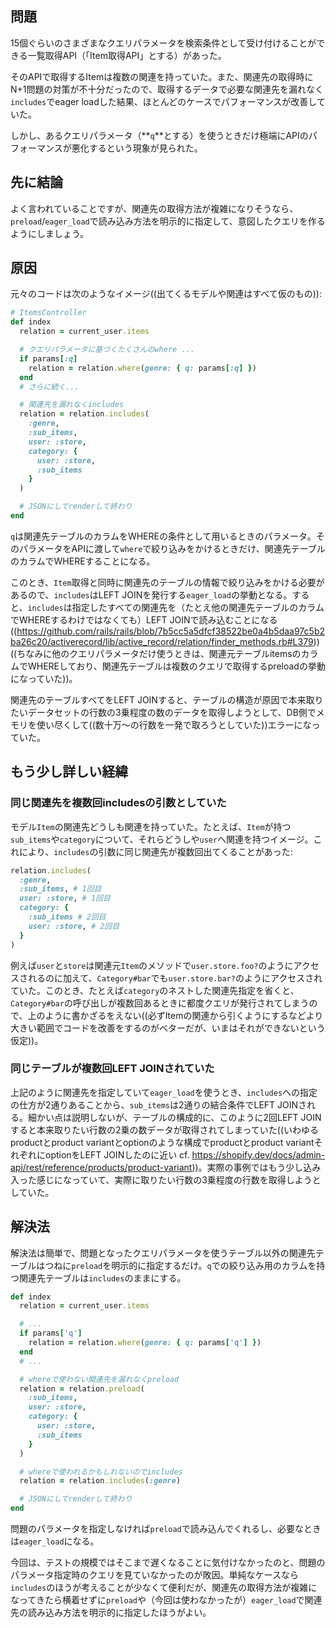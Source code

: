 <!-- 意図せず関連先のカラムでwhereしつつeager loadしたらクエリのパフォーマンスが極端に悪化した事例 -->

## 問題

15個ぐらいのさまざまなクエリパラメータを検索条件として受け付けることができる一覧取得API（「Item取得API」とする）があった。

そのAPIで取得するItemは複数の関連を持っていた。また、関連先の取得時にN+1問題の対策が不十分だったので、取得するデータで必要な関連先を漏れなく`includes`でeager loadした結果、ほとんどのケースでパフォーマンスが改善していた。

しかし、あるクエリパラメータ（**`q`**とする）を使うときだけ極端にAPIのパフォーマンスが悪化するという現象が見られた。

## 先に結論

よく言われていることですが、関連先の取得方法が複雑になりそうなら、`preload`/`eager_load`で読み込み方法を明示的に指定して、意図したクエリを作るようにしましょう。

## 原因

元々のコードは次のようなイメージ((出てくるモデルや関連はすべて仮のもの)):

```ruby
# ItemsController
def index
  relation = current_user.items

  # クエリパラメータに基づくたくさんのwhere ...
  if params[:q]
    relation = relation.where(genre: { q: params[:q] })
  end
  # さらに続く...

  # 関連先を漏れなくincludes
  relation = relation.includes(
    :genre,
    :sub_items,
    user: :store,
    category: {
      user: :store,
      :sub_items
    }
  )

  # JSONにしてrenderして終わり
end
```

`q`は関連先テーブルのカラムをWHEREの条件として用いるときのパラメータ。そのパラメータをAPIに渡して`where`で絞り込みをかけるときだけ、関連先テーブルのカラムでWHEREすることになる。

このとき、`Item`取得と同時に関連先のテーブルの情報で絞り込みをかける必要があるので、`includes`はLEFT JOINを発行する`eager_load`の挙動となる。すると、`includes`は指定したすべての関連先を（たとえ他の関連先テーブルのカラムでWHEREするわけではなくても）LEFT JOINで読み込むことになる((https://github.com/rails/rails/blob/7b5cc5a5dfcf38522be0a4b5daa97c5b2ba26c20/activerecord/lib/active_record/relation/finder_methods.rb#L379))((ちなみに他のクエリパラメータだけ使うときは、関連元テーブルitemsのカラムでWHEREしており、関連先テーブルは複数のクエリで取得するpreloadの挙動になっていた))。

関連先のテーブルすべてをLEFT JOINすると、テーブルの構造が原因で本来取りたいデータセットの行数の3乗程度の数のデータを取得しようとして、DB側でメモリを使い尽くして((数十万〜の行数を一発で取ろうとしていた))エラーになっていた。

## もう少し詳しい経緯

### 同じ関連先を複数回includesの引数としていた

モデル`Item`の関連先どうしも関連を持っていた。たとえば、`Item`が持つ`sub_items`や`category`について、それらどうしや`user`へ関連を持つイメージ。これにより、`includes`の引数に同じ関連先が複数回出てくることがあった:

```ruby
relation.includes(
  :genre,
  :sub_items, # 1回目
  user: :store, # 1回目
  category: {
    :sub_items # 2回目
    user: :store, # 2回目
  }
)
```

例えば`user`と`store`は関連元`Item`のメソッドで`user.store.foo?`のようにアクセスされるのに加えて、`Category#bar`でも`user.store.bar?`のようにアクセスされていた。このとき、たとえば`category`のネストした関連先指定を省くと、`Category#bar`の呼び出しが複数回あるときに都度クエリが発行されてしまうので、上のように書かざるをえない((必ずItemの関連から引くようにするなどより大きい範囲でコードを改善をするのがベターだが、いまはそれができないという仮定))。

### 同じテーブルが複数回LEFT JOINされていた

上記のように関連先を指定していて`eager_load`を使うとき、`includes`への指定の仕方が2通りあることから、`sub_items`は2通りの結合条件でLEFT JOINされる。細かい点は説明しないが、テーブルの構成的に、このように2回LEFT JOINすると本来取りたい行数の2乗の数データが取得されてしまっていた((いわゆるproductとproduct variantとoptionのような構成でproductとproduct variantそれぞれにoptionをLEFT JOINしたのに近い cf. https://shopify.dev/docs/admin-api/rest/reference/products/product-variant))。実際の事例ではもう少し込み入った感じになっていて、実際に取りたい行数の3乗程度の行数を取得しようとしていた。

## 解決法

解決法は簡単で、問題となったクエリパラメータを使うテーブル以外の関連先テーブルはつねに`preload`を明示的に指定するだけ。`q`での絞り込み用のカラムを持つ関連先テーブルは`includes`のままにする。

```ruby
def index
  relation = current_user.items

  # ...
  if params['q']
    relation = relation.where(genre: { q: params['q'] })
  end
  # ...

  # whereで使わない関連先を漏れなくpreload
  relation = relation.preload(
    :sub_items,
    user: :store,
    category: {
      user: :store,
      :sub_items
    }
  )

  # whereで使われるかもしれないのでincludes
  relation = relation.includes(:genre)

  # JSONにしてrenderして終わり
end
```

問題のパラメータを指定しなければ`preload`で読み込んでくれるし、必要なときは`eager_load`になる。

今回は、テストの規模ではそこまで遅くなることに気付けなかったのと、問題のパラメータ指定時のクエリを見ていなかったのが敗因。単純なケースなら`includes`のほうが考えることが少なくて便利だが、関連先の取得方法が複雑になってきたら横着せずに`preload`や（今回は使わなかったが）`eager_load`で関連先の読み込み方法を明示的に指定したほうがよい。

